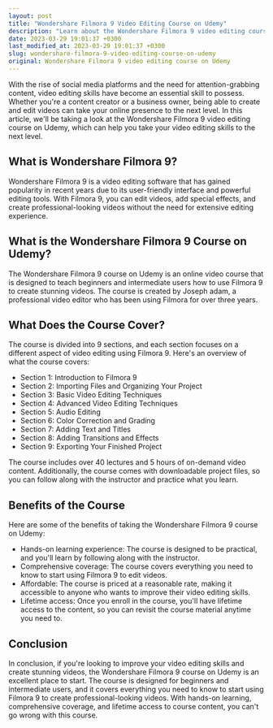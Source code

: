 ```yaml
---
layout: post
title: "Wondershare Filmora 9 Video Editing Course on Udemy"
description: "Learn about the Wondershare Filmora 9 video editing course on Udemy, and how it can help you improve your video editing skills and create stunning videos."
date: 2023-03-29 19:01:37 +0300
last_modified_at: 2023-03-29 19:01:37 +0300
slug: wondershare-filmora-9-video-editing-course-on-udemy
original: Wondershare Filmora 9 video editing course on Udemy
---
```


With the rise of social media platforms and the need for attention-grabbing content, video editing skills have become an essential skill to possess. Whether you're a content creator or a business owner, being able to create and edit videos can take your online presence to the next level. In this article, we'll be taking a look at the Wondershare Filmora 9 video editing course on Udemy, which can help you take your video editing skills to the next level.

## What is Wondershare Filmora 9?

Wondershare Filmora 9 is a video editing software that has gained popularity in recent years due to its user-friendly interface and powerful editing tools. With Filmora 9, you can edit videos, add special effects, and create professional-looking videos without the need for extensive editing experience.

## What is the Wondershare Filmora 9 Course on Udemy?

The Wondershare Filmora 9 course on Udemy is an online video course that is designed to teach beginners and intermediate users how to use Filmora 9 to create stunning videos. The course is created by Joseph adam, a professional video editor who has been using Filmora for over three years. 

## What Does the Course Cover?

The course is divided into 9 sections, and each section focuses on a different aspect of video editing using Filmora 9. Here's an overview of what the course covers:

- Section 1: Introduction to Filmora 9
- Section 2: Importing Files and Organizing Your Project
- Section 3: Basic Video Editing Techniques
- Section 4: Advanced Video Editing Techniques
- Section 5: Audio Editing
- Section 6: Color Correction and Grading
- Section 7: Adding Text and Titles
- Section 8: Adding Transitions and Effects
- Section 9: Exporting Your Finished Project

The course includes over 40 lectures and 5 hours of on-demand video content. Additionally, the course comes with downloadable project files, so you can follow along with the instructor and practice what you learn.

## Benefits of the Course

Here are some of the benefits of taking the Wondershare Filmora 9 course on Udemy:

- Hands-on learning experience: The course is designed to be practical, and you'll learn by following along with the instructor.
- Comprehensive coverage: The course covers everything you need to know to start using Filmora 9 to edit videos.
- Affordable: The course is priced at a reasonable rate, making it accessible to anyone who wants to improve their video editing skills.
- Lifetime access: Once you enroll in the course, you'll have lifetime access to the content, so you can revisit the course material anytime you need to.

## Conclusion

In conclusion, if you're looking to improve your video editing skills and create stunning videos, the Wondershare Filmora 9 course on Udemy is an excellent place to start. The course is designed for beginners and intermediate users, and it covers everything you need to know to start using Filmora 9 to create professional-looking videos. With hands-on learning, comprehensive coverage, and lifetime access to course content, you can't go wrong with this course.